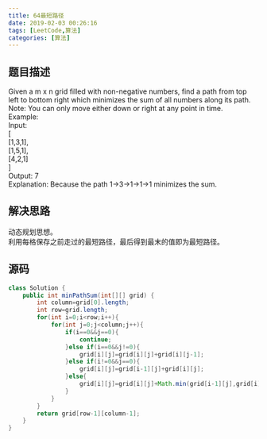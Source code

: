 ```yaml
---
title: 64最短路径
date: 2019-02-03 00:26:16
tags: [LeetCode,算法]
categories: [算法]
---
```



## 题目描述

Given a m x n grid filled with non-negative numbers, find a path from top left to bottom right which minimizes the sum of all numbers along its path.  
Note: You can only move either down or right at any point in time.  
Example:  
Input:  
[  
  [1,3,1],  
  [1,5,1],  
  [4,2,1]  
]  
Output: 7  
Explanation: Because the path 1→3→1→1→1 minimizes the sum.  

## 解决思路

动态规划思想。  
利用每格保存之前走过的最短路径，最后得到最末的值即为最短路径。

## 源码

```java
class Solution {
    public int minPathSum(int[][] grid) {
        int column=grid[0].length;
        int row=grid.length;
        for(int i=0;i<row;i++){
            for(int j=0;j<column;j++){
                if(i==0&&j==0){
                    continue;
                }else if(i==0&&j!=0){
                    grid[i][j]=grid[i][j]+grid[i][j-1];
                }else if(i!=0&&j==0){
                    grid[i][j]=grid[i-1][j]+grid[i][j];
                }else{
                    grid[i][j]=grid[i][j]+Math.min(grid[i-1][j],grid[i][j-1]);
                }
            }
        }
        return grid[row-1][column-1];
    }
}
```
